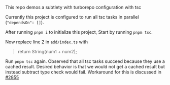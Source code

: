 This repo demos a subtlety with turborepo configuration with tsc

Currently this project is configured to run all tsc tasks in parallel (`"dependsOn": []`).

After running `pnpm i` to initialize this project, Start by running `pnpm tsc`.

Now replace line 2 in `add/index.ts` with

> return String(num1 + num2);

Run `pnpm tsc` again.
Observed that all tsc tasks succeed because they use a cached result. Desired behavior is that we would not get a cached result but instead
subtract type check would fail. Workaround for this is discussed in [#2855](https://github.com/vercel/turbo/issues/2855)
